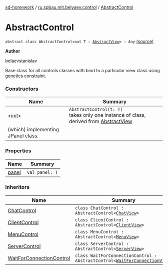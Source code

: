 [sd-homework](../../index.md) / [ru.spbau.mit.belyaev.control](../index.md) / [AbstractControl](.)

# AbstractControl

`abstract class AbstractControl<out T : `[`AbstractView`](../../ru.spbau.mit.belyaev.view/-abstract-view/index.md)`> : Any` [(source)](https://github.com/StasBel/sd-homework/blob/InstantMessenger/src/main/kotlin/ru/spbau/mit/belyaev/control/AbstractControl.kt#L16)

**Author**

belaevstanislav



Base class for all controls classes with bind to a
particular view class using genetics constraint.

### Constructors

| Name | Summary |
|---|---|
| [&lt;init&gt;](-init-.md) | `AbstractControl(t: T)`<br>takes only one instance of class, derived from [AbstractView](../../ru.spbau.mit.belyaev.view/-abstract-view/index.md)
(which) implementing JPanel class. |

### Properties

| Name | Summary |
|---|---|
| [panel](panel.md) | `val panel: T` |

### Inheritors

| Name | Summary |
|---|---|
| [ChatControl](../-chat-control/index.md) | `class ChatControl : AbstractControl<`[`ChatView`](../../ru.spbau.mit.belyaev.view/-chat-view/index.md)`>` |
| [ClientControl](../-client-control/index.md) | `class ClientControl : AbstractControl<`[`ClientView`](../../ru.spbau.mit.belyaev.view/-client-view/index.md)`>` |
| [MenuControl](../-menu-control/index.md) | `class MenuControl : AbstractControl<`[`MenuView`](../../ru.spbau.mit.belyaev.view/-menu-view/index.md)`>` |
| [ServerControl](../-server-control/index.md) | `class ServerControl : AbstractControl<`[`ServerView`](../../ru.spbau.mit.belyaev.view/-server-view/index.md)`>` |
| [WaitForConnectionControl](../-wait-for-connection-control/index.md) | `class WaitForConnectionControl : AbstractControl<`[`WaitForConnectionView`](../../ru.spbau.mit.belyaev.view/-wait-for-connection-view/index.md)`>` |
